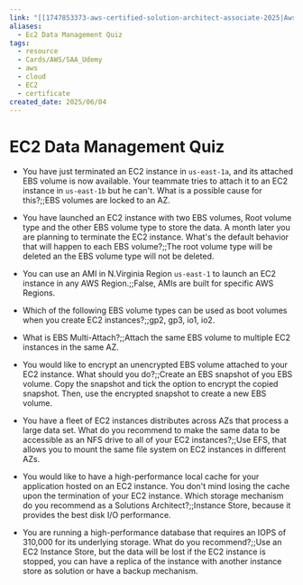 ```yaml
---
link: "[[1747853373-aws-certified-solution-architect-associate-2025|Aws Certified Solution Architect Associate 2025]]"
aliases:
  - Ec2 Data Management Quiz
tags:
  - resource
  - Cards/AWS/SAA_Udemy
  - aws
  - cloud
  - EC2
  - certificate
created_date: 2025/06/04
---
```

# EC2 Data Management Quiz
- You have just terminated an EC2 instance in `us-east-1a`, and its attached EBS volume is now available. Your teammate tries to attach it to an EC2 instance in `us-east-1b` but he can't. What is a possible cause for this?;;EBS volumes are locked to an AZ.
<!--SR:!2025-09-05,60,310-->
- You have launched an EC2 instance with two EBS volumes, Root volume type and the other EBS volume type to store the data. A month later you are planning to terminate the EC2 instance. What's the default behavior that will happen to each EBS volume?;;The root volume type will be deleted an the EBS volume type will not be deleted.
<!--SR:!2025-08-31,55,310-->
- You can use an AMI in N.Virginia Region `us-east-1` to launch an EC2 instance in any AWS Region.;;False, AMIs are built for specific AWS Regions.
<!--SR:!2026-02-15,181,310-->
- Which of the following EBS volume types can be used as boot volumes when you create EC2 instances?;;gp2, gp3, io1, io2.
<!--SR:!2025-09-28,65,270-->
- What is EBS Multi-Attach?;;Attach the same EBS volume to multiple EC2 instances in the same AZ.
<!--SR:!2025-08-28,43,250-->
- You would like to encrypt an unencrypted EBS volume attached to your EC2 instance. What should you do?;;Create an EBS snapshot of you EBS volume. Copy the snapshot and tick the option to encrypt the copied snapshot. Then, use the encrypted snapshot to create a new EBS volume.
<!--SR:!2025-09-29,70,270-->
- You have a fleet of EC2 instances distributes across AZs that process a large data set. What do you recommend to make the same data to be accessible as an NFS drive to all of your EC2 instances?;;Use EFS, that allows you to mount the same file system on EC2 instances in different AZs.
<!--SR:!2025-09-04,38,250-->
- You would like to have a high-performance local cache for your application hosted on an EC2 instance. You don't mind losing the cache upon the termination of your EC2 instance. Which storage mechanism do you recommend as a Solutions Architect?;;Instance Store, because it provides the best disk I/O performance.
<!--SR:!2026-01-08,153,310-->
- You are running a high-performance database that requires an IOPS of 310,000 for its underlying storage. What do you recommend?;;Use an EC2 Instance Store, but the data will be lost if the EC2 instance is stopped, you can have a replica of the instance with another instance store as solution or have a backup mechanism.
<!--SR:!2025-10-28,94,290-->
